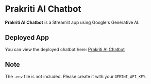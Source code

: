 # Prakriti AI Chatbot

**Prakriti AI Chatbot** is a Streamlit app using Google's Generative AI.

## Deployed App

You can view the deployed chatbot here: [Prakriti AI Chatbot](https://prakritiai-chatbot.streamlit.app/)

## Note

The `.env` file is not included. Please create it with your `GEMINI_API_KEY`.
